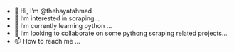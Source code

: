 - 👋 Hi, I’m @thehayatahmad
- 👀 I’m interested in scraping...
- 🌱 I’m currently learning python ...
- 💞️ I’m looking to collaborate on some pythong scraping related projects...
- 📫 How to reach me ...

<!---
thehayatahmad/thehayatahmad is a ✨ special ✨ repository because its `README.md` (this file) appears on your GitHub profile.
You can click the Preview link to take a look at your changes.
--->
